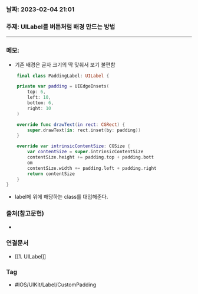 ### 날짜: 2023-02-04 21:01

### 주제: UILabel를 버튼처럼 배경 만드는 방법
---
### 메모: 
- 기존 배경은 글자 크기의 딱 맞춰서 보기 불편함
~~~ swift 
    final class PaddingLabel: UILabel {

    private var padding = UIEdgeInsets(
        top: 6,
        left: 10,
        bottom: 6,
        right: 10
    )

    override func drawText(in rect: CGRect) {
        super.drawText(in: rect.inset(by: padding))
    }

    override var intrinsicContentSize: CGSize {
        var contentSize = super.intrinsicContentSize
        contentSize.height += padding.top + padding.bott
        om
        contentSize.width += padding.left + padding.right
        return contentSize
    }
}
~~~
- label에 위에 해당하는 class를 대입해준다. 

### 출처(참고문헌) 
- 

### 연결문서 
- [[1. UILabel]]

### Tag
- #IOS/UIKit/Label/CustomPadding 
